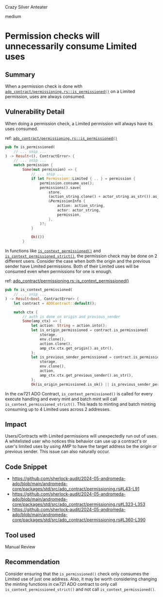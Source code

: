 Crazy Silver Anteater

medium

# Permission checks will unnecessarily consume Limited uses

## Summary
When a permission check is done with [`ado_contract/permissioning.rs::is_permissioned()`](https://github.com/sherlock-audit/2024-05-andromeda-ado/blob/main/andromeda-core/packages/std/src/ado_contract/permissioning.rs#L43-L91) on a Limited permission, uses are always consumed. 

## Vulnerability Detail
When doing a permission check, a Limited permission will always have its uses consumed.

ref: [`ado_contract/permissioning.rs::is_permissioned()`](https://github.com/sherlock-audit/2024-05-andromeda-ado/blob/main/andromeda-core/packages/std/src/ado_contract/permissioning.rs#L43-L91)
```rust
pub fn is_permissioned(
    // ... snip ...
) -> Result<(), ContractError> {
    // ... snip ...
    match permission {
        Some(mut permission) => {
            // ... snip ...
            if let Permission::Limited { .. } = permission {
                permission.consume_use();
                permissions().save(
                    store,
                    (action_string.clone() + actor_string.as_str()).as_str(),
                    &PermissionInfo {
                        action: action_string,
                        actor: actor_string,
                        permission,
                    },
                )?;
            }

            Ok(())
        }
```

In functions like [`is_context_permissioned()`](https://github.com/sherlock-audit/2024-05-andromeda-ado/blob/main/andromeda-core/packages/std/src/ado_contract/permissioning.rs#L323-L353) and [`is_context_permissioned_strict()`](https://github.com/sherlock-audit/2024-05-andromeda-ado/blob/main/andromeda-core/packages/std/src/ado_contract/permissioning.rs#L360-L390), the permission check may be done on 2 different users. Consider the case when both the origin and the previous sender have Limited permissions. Both of their Limited uses will be consumed even when permissions for one is enough.

ref: [ado_contract/permissioning.rs::is_context_permissioned()](https://github.com/sherlock-audit/2024-05-andromeda-ado/blob/main/andromeda-core/packages/std/src/ado_contract/permissioning.rs#L323-L353)
```rust
pub fn is_context_permissioned(
    // ... snip ...
) -> Result<bool, ContractError> {
    let contract = ADOContract::default();

    match ctx {
        // auth is done on origin and previous_sender
        Some(amp_ctx) => {
            let action: String = action.into();
            let is_origin_permissioned = contract.is_permissioned(
                storage,
                env.clone(),
                action.clone(),
                amp_ctx.ctx.get_origin().as_str(),
            );
            let is_previous_sender_permissioned = contract.is_permissioned(
                storage,
                env.clone(),
                action,
                amp_ctx.ctx.get_previous_sender().as_str(),
            );
            Ok(is_origin_permissioned.is_ok() || is_previous_sender_permissioned.is_ok())
```

In the cw721 ADO Contract, `is_context_permissioned()` is called for every execute handling and every mint and batch mint will call `is_context_permissioned_strict()`. This leads to minting and batch minting consuming up to 4 Limited uses across 2 addresses.

## Impact
Users/Contracts with Limited permissions will unexpectedly run out of uses. A whitelisted user who notices this behavior can use up a contract's or user's limited uses by using AMP to have the target address be the origin or previous sender. This issue can also naturally occur.

## Code Snippet
- https://github.com/sherlock-audit/2024-05-andromeda-ado/blob/main/andromeda-core/packages/std/src/ado_contract/permissioning.rs#L43-L91
- https://github.com/sherlock-audit/2024-05-andromeda-ado/blob/main/andromeda-core/packages/std/src/ado_contract/permissioning.rs#L323-L353
- https://github.com/sherlock-audit/2024-05-andromeda-ado/blob/main/andromeda-core/packages/std/src/ado_contract/permissioning.rs#L360-L390

## Tool used
Manual Review

## Recommendation
Consider ensuring that the `is_permissioned()` check only consumes the Limited use of just one address. Also, it may be worth considering changing the minting functions in cw721 ADO contract to only call `is_context_permissioned_strict()` and not call `is_context_permissioned()`. 